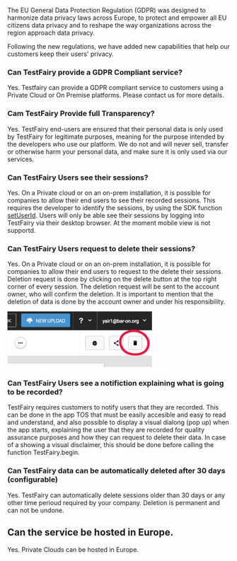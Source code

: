 The EU General Data Protection Regulation (GDPR) was designed to harmonize data privacy laws across Europe, to protect and empower all EU citizens data privacy and to reshape the way organizations across the region approach data privacy. 

Following the new regulations, we have added new capabilities that help our customers keep their users' privacy.

### Can TestFairy provide a GDPR Compliant service?

Yes. Testfairy can provide a GDPR compliant service to customers using a Private Cloud or On Premise platforms. Please contact us for more details.

### Cam TestFairy Provide full Transparency?

Yes. TestFairy end-users are ensured that their personal data is only used by TestFairy for legitimate purposes, meaning for the purpose intended by the developers who use our platform. We do not and will never sell, transfer or otherwise harm your personal data, and make sure it is only used via our services.

### Can TestFairy Users see their sessions?

Yes. On a Private cloud or on an on-prem installation, it is possible for companies to allow their end users to see their recorded sessions. This requires the developer to identify the sessions, by using the SDK function [setUserId](https://docs.testfairy.com/SDK/Identifying_Your_Users.html).
Users will only be able see their sessions by logging into TestFairy via their desktop browser. At the moment mobile view is not supportd.

### Can TestFairy Users request to delete their sessions?

Yes. On a Private cloud or on an on-prem installation, it is possible for companies to allow their end users to request to the delete their sessions. Deletion request is done by clicking on the delete button at the top right corner of every session.
The deletion request will be sent to the account owner, who will confirm the deletion.
It is important to mention that the deletion of data is done by the account owner and under his responsibility.

![ alt create-bug](../../img/app/delete-btn.png)

### Can TestFairy Users see a notifiction explaining what is going to be recorded?

TestFairy requires customers to notify users that they are recorded. This can be done in the app TOS that must be easily accesible and easy to read and understand, and also possible to display a visual dialong (pop up) when the app starts, explaining the user that they are recorded for quality assurance purposes and how they can request to delete their data.
In case of a showing a visual disclaimer, this should be done before calling the function TestFairy.begin.

### Can TestFairy data can be automatically deleted after 30 days (configurable)

Yes. TestFairy can automatically delete sessions older than 30 days or any other time perioud required by your company. Deletion is permanent and can not be undone.

## Can the service be hosted in Europe.

Yes. Private Clouds can be hosted in Europe.


